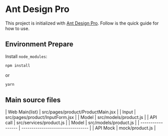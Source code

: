 # Ant Design Pro

This project is initialized with [Ant Design Pro](https://pro.ant.design). Follow is the quick guide for how to use.

## Environment Prepare

Install `node_modules`:

```bash
npm install
```

or

```bash
yarn
```

## Main source files

| Web	Main(list)  | src/pages/product/ProductMain.jsx |
| Input             | src/pages/product/InputForm.jsx   |
| Model             | src/models/product.js             |
| API call          | src/services/product.js           |
| Model             | src/models/product.js             |
| ----------------- | --------------------------------- |
| API	Mock        | mock/product.js                   |
